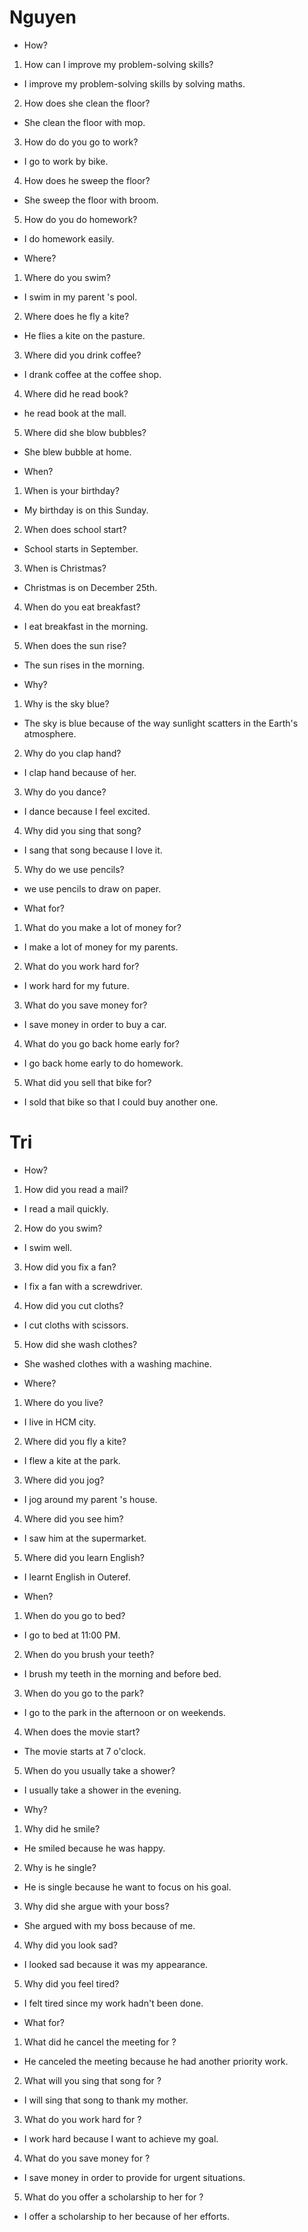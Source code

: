 # Nguyen
* How?
1. How can I improve my problem-solving skills?
- I improve my problem-solving skills by solving maths.
2. How does she clean the floor?
-  She clean the floor with mop.
3. How do do you go to work?
- I go to work by bike.
4. How does he sweep the floor?
- She sweep the floor with broom.
5. How do you do homework?
- I do homework easily.

* Where?
1. Where do you swim?
- I swim in my parent 's pool.
2. Where does he fly a kite?
-  He flies a kite on the pasture.
3. Where did you drink coffee?
- I drank coffee at the coffee shop.
4. Where did he read book?
- he read book at the mall.
5. Where did she blow bubbles?
- She blew bubble at home.

* When?
1. When is your birthday?
- My birthday is on this Sunday.
2. When does school start?
- School starts in September.
3. When is Christmas?
- Christmas is on December 25th.
4. When do you eat breakfast?
- I eat breakfast in the morning.
5. When does the sun rise?
- The sun rises in the morning.

* Why?
1. Why is the sky blue?
- The sky is blue because of the way sunlight scatters in the Earth's atmosphere.
2. Why do you clap hand?
- I clap hand because of her.
3. Why do you dance?
- I dance because I feel excited.
4. Why did you sing that song?
- I sang that song because I love it.
5. Why do we use pencils?
- we use pencils to draw on paper.

* What for?
1. What do you make a lot of money for?
- I make a lot of money for my parents.
2. What do you work hard for?
- I work hard for my future.
3. What do you save money for?
- I save money in order to buy a car.
4. What do you go back home early for?
- I go back home early to do homework.
5. What did you sell that bike for?
- I sold that bike so that I could buy another one. 


# Tri
* How?
1. How did you read a mail?
- I read a mail quickly.
2. How do you swim?
- I swim well.
3. How did you fix a fan?
- I fix a fan with a screwdriver.
4. How did you cut cloths?
- I cut cloths with scissors.
5. How did she wash clothes?
- She washed clothes with a washing machine.

* Where?
1. Where do you live?
- I live in HCM city.
2. Where did you fly a kite?
- I flew a kite at the park.
3. Where did you jog?
- I jog around my parent 's house.
4. Where did you see him?
- I saw him at the supermarket.
5. Where did you learn English?
- I learnt English in Outeref.

* When?
1. When do you go to bed?
- I go to bed at 11:00 PM.
2. When do you brush your teeth?
- I brush my teeth in the morning and before bed.
3. When do you go to the park?
- I go to the park in the afternoon or on weekends.
4. When does the movie start?
- The movie starts at 7 o'clock.
5. When do you usually take a shower?
- I usually take a shower in the evening.

* Why?
1. Why did he smile?
- He smiled because he was happy.
2. Why is he single?
-  He is single because he want to focus on his goal.
3. Why did she argue with your boss?
- She argued with my boss because of me.
4. Why did you look sad?
- I looked sad because it was my appearance.
5. Why did you feel tired?
- I felt tired since my work hadn't been done.

* What for?
1. What did he cancel the meeting for ?
- He canceled the meeting because he had another priority work.
2. What will you sing that song for ?
- I will sing that song to thank my mother.
3. What do you work hard for ?
-  I work hard because I want to achieve my goal.
4. What do you save money for ?
-  I save money in order to provide for urgent situations.
5. What do you offer a scholarship to her for ?
-  I offer a scholarship to her because of her efforts.


